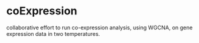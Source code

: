 # coExpression
collaborative effort to run co-expression analysis, using WGCNA, on gene expression data in two temperatures.
